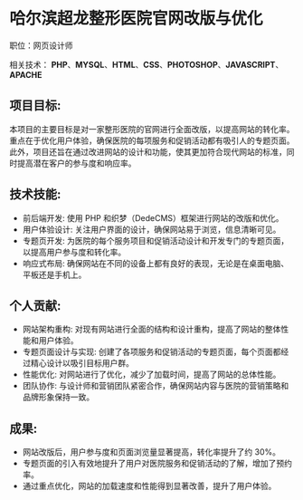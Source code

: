# 哈尔滨超龙整形医院官网改版与优化

职位：网页设计师

相关技术： **PHP**、**MYSQL**、**HTML**、**CSS**、**PHOTOSHOP**、**JAVASCRIPT**、**APACHE**

## 项目目标:

本项目的主要目标是对一家整形医院的官网进行全面改版，以提高网站的转化率。重点在于优化用户体验，确保医院的每项服务和促销活动都有吸引人的专题页面。此外，项目还旨在通过改进网站的设计和功能，使其更加符合现代网站的标准，同时提高潜在客户的参与度和响应率。

## 技术技能:

- 前后端开发: 使用 PHP 和织梦（DedeCMS）框架进行网站的改版和优化。
- 用户体验设计: 关注用户界面的设计，确保网站易于浏览，信息清晰可见。
- 专题页开发: 为医院的每个服务项目和促销活动设计和开发专门的专题页面，以提高用户参与度和转化率。
- 响应式布局: 确保网站在不同的设备上都有良好的表现，无论是在桌面电脑、平板还是手机上。

## 个人贡献:

- 网站架构重构: 对现有网站进行全面的结构和设计重构，提高了网站的整体性能和用户体验。
- 专题页面设计与实现: 创建了各项服务和促销活动的专题页面，每个页面都经过精心设计以吸引目标用户群。
- 性能优化: 对网站进行了优化，减少了加载时间，提高了网站的总体性能。
- 团队协作: 与设计师和营销团队紧密合作，确保网站内容与医院的营销策略和品牌形象保持一致。

## 成果:

- 网站改版后，用户参与度和页面浏览量显著提高，转化率提升了约 30%。
- 专题页面的引入有效地提升了用户对医院服务和促销活动的了解，增加了预约率。
- 通过重点优化，网站的加载速度和性能得到显著改善，提升了用户体验。
